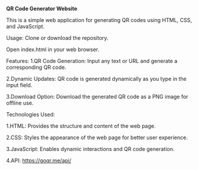 **QR Code Generator Website**

This is a simple web application for generating QR codes using HTML, CSS, and JavaScript.

Usage:
Clone or download the repository.

Open index.html in your web browser.

Features:
1.QR Code Generation: Input any text or URL and generate a corresponding QR code.

2.Dynamic Updates: QR code is generated dynamically as you type in the input field.

3.Download Option: Download the generated QR code as a PNG image for offline use.


Technologies Used:

1.HTML: Provides the structure and content of the web page.

2.CSS: Styles the appearance of the web page for better user experience.

3.JavaScript: Enables dynamic interactions and QR code generation.

4.API: https://goqr.me/api/
